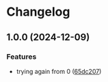 # Changelog

## 1.0.0 (2024-12-09)


### Features

* trying again from 0 ([65dc207](https://www.github.com/leouchoapedreira/fix-release-please/commit/65dc2077d2de964d17e9fc2db075d930a200c462))
